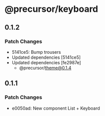 # @precursor/keyboard

## 0.1.2

### Patch Changes

-   5141ce5: Bump trousers
-   Updated dependencies [5141ce5]
-   Updated dependencies [fe2987e]
    -   @precursor/theme@0.1.4

## 0.1.1

### Patch Changes

-   e0050ad: New component List + Keyboard
